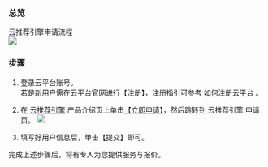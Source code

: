 ### 总览 
云推荐引擎申请流程  
![](http://imgcache.tcecqpoc.fsphere.cn/image/mc.qcloudimg.com/static/img/0196649bc370631b4d2d5f8cf70798f0/2017-10-16_170509.png)


### 步骤
1. 登录云平台账号。  
若是新用户需在云平台官网进行[【注册】](/register?s_url=https%3A%2F%2Ftce.fsphere.c%2Fdocument%2Fproduct%2F213)，注册指引可参考 [如何注册云平台](/doc/product/378/9603) 。

2. 在 [云推荐引擎](/product/cre) 产品介绍页上单击[【立即申请】](http://wj.qq.com/s/1177013/ebe2)，然后跳转到 云推荐引擎 申请页。
![](http://imgcache.tcecqpoc.fsphere.cn/image/mc.qcloudimg.com/static/img/d66dfe568adf487b8167b431fd9cb59b/2017-10-16_172017.png)

3. 填写好用户信息后，单击【提交】即可。

完成上述步骤后，将有专人为您提供服务与报价。





		